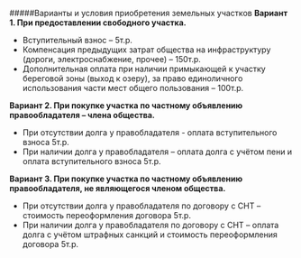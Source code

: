 #####Варианты и условия приобретения земельных участков
**Вариант 1. При предоставлении свободного участка.**

* Вступительный взнос – 5т.р.
* Компенсация предыдущих затрат общества на инфраструктуру (дороги,
электроснабжение, прочее) – 150т.р.
* Дополнительная оплата при наличии примыкающей к участку береговой зоны (выход к
озеру), за право единоличного использования части мест общего пользования – 100т.р.

**Вариант 2. При покупке участка по частному объявлению правообладателя – члена
общества.**

* При отсутствии долга у правобладателя - оплата вступительного взноса 5т.р.
* При наличии долга у правобладателя – оплата долга с учётом пени и оплата
вступительного взноса 5т.р.

**Вариант 3. При покупке участка по частному объявлению правообладателя, не
являющегося членом общества.**
* При отсутствии долга у правобладателя по договору с СНТ – стоимость переоформления
договора 5т.р.
* При наличии долга у правобладателя по договору с СНТ – оплата долга с учётом
штрафных санкций и стоимость переоформления договора 5т.р.
